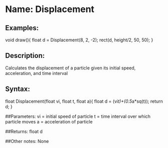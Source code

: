 # Name: Displacement

## Examples:

void draw(){
 float d = Displacement(8, 2, -2);
 rect(d, height/2, 50, 50);
}

## Description:
Calculates the displacement of a particle given its initial speed, acceleration, and time interval

## Syntax:
float Displacement(float vi, float t, float a){
  float d = (vi*t)+(0.5*a*sq(t));
  return d;
}

##Parameters: 
vi = initial speed of particle
t = time interval over which particle moves
a = acceleration of particle

##Returns:
float d

##Other notes:
None
